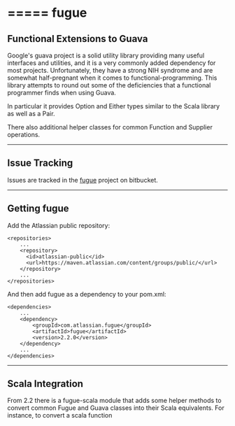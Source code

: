 =====
fugue
=====
Functional Extensions to Guava
------------------------------

Google's guava project is a solid utility library providing many useful interfaces
and utilities, and it is a very commonly added dependency for most projects.
Unfortunately, they have a strong NIH syndrome and are somewhat half-pregnant
when it comes to functional-programming. This library attempts to round out some 
of the deficiencies that a functional programmer finds when using Guava.

In particular it provides Option and Either types similar to the Scala library
as well as a Pair.

There also additional helper classes for common Function and Supplier operations.

--------------
Issue Tracking
--------------
Issues are tracked in the [fugue](https://bitbucket.org/atlassian/fugue/issues) project on bitbucket.

--------------
Getting fugue
--------------

Add the Atlassian public repository:


    <repositories>
        ...
        <repository>
          <id>atlassian-public</id>
          <url>https://maven.atlassian.com/content/groups/public/</url>
        </repository>
        ...
    </repositories>

And then add fugue as a dependency to your pom.xml:


    <dependencies>
        ...
        <dependency>
            <groupId>com.atlassian.fugue</groupId>
            <artifactId>fugue</artifactId>
            <version>2.2.0</version>
        </dependency>
        ...
    </dependencies>

-----------------
Scala Integration
-----------------

From 2.2 there is a fugue-scala module that adds some helper methods to convert common 
Fugue and Guava classes into their Scala equivalents. For instance, to convert a scala function
